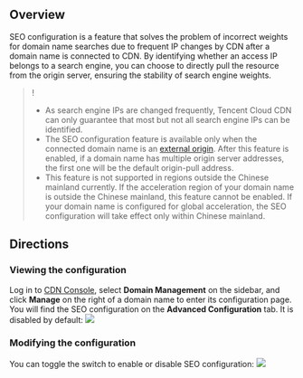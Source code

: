 ## Overview
SEO configuration is a feature that solves the problem of incorrect weights for domain name searches due to frequent IP changes by CDN after a domain name is connected to CDN. By identifying whether an access IP belongs to a search engine, you can choose to directly pull the resource from the origin server, ensuring the stability of search engine weights.


> !
> - As search engine IPs are changed frequently, Tencent Cloud CDN can only guarantee that most but not all search engine IPs can be identified.
> - The SEO configuration feature is available only when the connected domain name is an [external origin](https://intl.cloud.tencent.com/document/product/228/6289). After this feature is enabled, if a domain name has multiple origin server addresses, the first one will be the default origin-pull address.
> - This feature is not supported in regions outside the Chinese mainland currently. If the acceleration region of your domain name is outside the Chinese mainland, this feature cannot be enabled. If your domain name is configured for global acceleration, the SEO configuration will take effect only within Chinese mainland.


## Directions

### Viewing the configuration

Log in to [CDN Console](https://console.cloud.tencent.com/cdn), select **Domain Management** on the sidebar, and click **Manage** on the right of a domain name to enter its configuration page. You will find the SEO configuration on the **Advanced Configuration** tab. It is disabled by default:
![](https://main.qcloudimg.com/raw/44f35a715f922cda12191d50e1cfc723.png)

### Modifying the configuration
You can toggle the switch to enable or disable SEO configuration:
![](https://main.qcloudimg.com/raw/8ea737dbd456397286f3ef8ff965aaf2.png)


